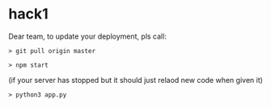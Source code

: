 # hack1

Dear team, to update your deployment, pls call:

`> git pull origin master`

`> npm start`

(if your server has stopped but it should just relaod new code when given it)

`> python3 app.py`
